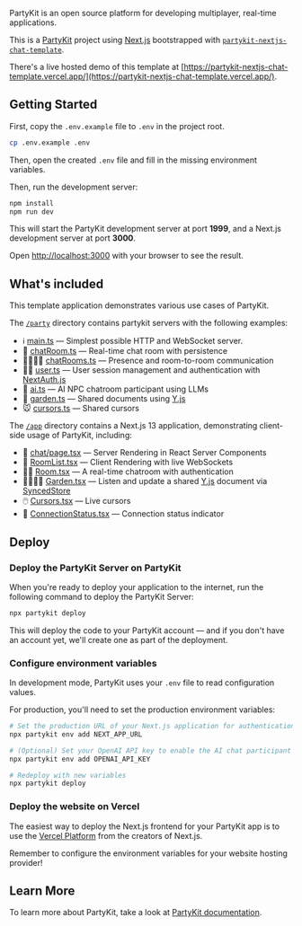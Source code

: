 PartyKit is an open source platform for developing multiplayer, real-time applications.

This is a [PartyKit](https://partykit.io) project using [Next.js](https://nextjs.org/) bootstrapped with [`partykit-nextjs-chat-template`](https://github.com/partykit/partykit-nextjs-chat-template).

There's a live hosted demo of this template at [https://partykit-nextjs-chat-template.vercel.app/](https://partykit-nextjs-chat-template.vercel.app/).

## Getting Started

First, copy the `.env.example` file to `.env` in the project root.
```bash
cp .env.example .env
```

Then, open the created `.env` file and fill in the missing environment variables.

Then, run the development server:

```bash
npm install
npm run dev
```

This will start the PartyKit development server at port **1999**, and a Next.js development server at port **3000**.

Open [http://localhost:3000](http://localhost:3000) with your browser to see the result.
## What's included

This template application demonstrates various use cases of PartyKit.


The [`/party`](party/) directory contains partykit servers with the following examples:
- ℹ️ [main.ts](party/main.ts) — Simplest possible HTTP and WebSocket server.
- 💬 [chatRoom.ts](party/chatRoom.ts) — Real-time chat room with persistence 
- 👩‍👩‍👦‍👦 [chatRooms.ts](party/chatRooms.ts) — Presence and room-to-room communication 
- 🙋‍♀️ [user.ts](party/user.ts) — User session management and authentication with [NextAuth.js](https://next-auth.js.org/) 
- 🤖 [ai.ts](party/ai.ts) — AI NPC chatroom participant using LLMs 
- 🏡 [garden.ts](party/garden.ts) — Shared documents using [Y.js](https://yjs.dev) 
- 🐭 [cursors.ts](party/cursors.ts) — Shared cursors

The [`/app`](app/) directory contains a Next.js 13 application, demonstrating client-side usage of PartyKit, including:
- 📡 [chat/page.tsx](app/chat/page.tsx) — Server Rendering in React Server Components
- 📱 [RoomList.tsx](app/chat/RoomList.tsx) — Client Rendering with live WebSockets
- 👮‍♀️ [Room.tsx](app/chat/[roomId]/Room.tsx) — A real-time chatroom with authentication
- 👨‍👩‍👧‍👦 [Garden.tsx](app/garden/Garden.tsx) — Listen and update a shared [Y.js](https://yjs.dev) document via [SyncedStore](https://syncedstore.org/docs/react)
- 🖱️ [Cursors.tsx](app/(home)/Cursors.tsx) — Live cursors
- 🚥 [ConnectionStatus.tsx](app/components/ConnectionStatus.tsx) — Connection status indicator

## Deploy

### Deploy the PartyKit Server on PartyKit

When you're ready to deploy your application to the internet, run the following command to deploy the PartyKit Server:

```bash
npx partykit deploy
```

This will deploy the code to your PartyKit account — and if you don't have an account yet, we'll create one as part of the deployment.

### Configure environment variables

In development mode, PartyKit uses your `.env` file to read configuration values. 

For production, you'll need to set the production environment variables:

```bash
# Set the production URL of your Next.js application for authentication
npx partykit env add NEXT_APP_URL

# (Optional) Set your OpenAI API key to enable the AI chat participant in production
npx partykit env add OPENAI_API_KEY

# Redeploy with new variables
npx partykit deploy
```


### Deploy the website on Vercel

The easiest way to deploy the Next.js frontend for your PartyKit app is to use the [Vercel Platform](https://vercel.com) from the creators of Next.js.

Remember to configure the environment variables for your website hosting provider!
## Learn More

To learn more about PartyKit, take a look at [PartyKit documentation](https://docs.partykit.io).
